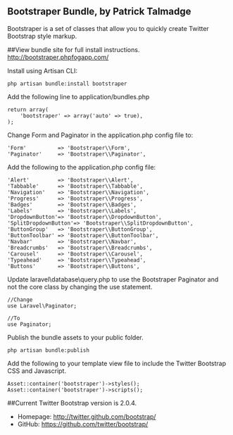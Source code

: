 ## Bootstraper Bundle, by Patrick Talmadge

Bootstraper is a set of classes that allow you to quickly create Twitter Bootstrap style markup.

##View bundle site for full install instructions.
http://bootstraper.phpfogapp.com/


Install using Artisan CLI:

	php artisan bundle:install bootstraper

Add the following line to application/bundles.php

	return array(
		'bootstraper' => array('auto' => true),
	);

Change Form and Paginator in the application.php config file to:

	'Form' 			=> 'Bootstraper\\Form',
	'Paginator'		=> 'Bootstraper\\Paginator',

Add the following to the application.php config file:

	'Alert' 		=> 'Bootstraper\\Alert',
	'Tabbable' 		=> 'Bootstraper\\Tabbable',
	'Navigation'	=> 'Bootstraper\\Navigation',
	'Progress'		=> 'Bootstraper\\Progress',
	'Badges'		=> 'Bootstraper\\Badges',
	'Labels'		=> 'Bootstraper\\Labels',
	'DropdownButton'=> 'Bootstraper\\DropdownButton',
	'SplitDropdownButton'=> 'Bootstraper\\SplitDropdownButton',
	'ButtonGroup'	=> 'Bootstraper\\ButtonGroup',
	'ButtonToolbar'	=> 'Bootstraper\\ButtonToolbar',
	'Navbar'		=> 'Bootstraper\\Navbar',
	'Breadcrumbs'	=> 'Bootstraper\\Breadcrumbs',
	'Carousel'		=> 'Bootstraper\\Carousel',
	'Typeahead'		=> 'Bootstraper\\Typeahead',
	'Buttons'		=> 'Bootstraper\\Buttons',


Update laravel\database\query.php to use the Bootstraper Paginator and not the core class by changing the use statement.

	//Change 
	use Laravel\Paginator; 

	//To
	use Paginator;


Publish the bundle assets to your public folder.

	php artisan bundle:publish


Add the following to your template view file to include the Twitter Bootstrap CSS and Javascript.

	Asset::container('bootstraper')->styles();
	Asset::container('bootstraper')->scripts();



##Current Twitter Bootstrap version is 2.0.4.

- Homepage:		http://twitter.github.com/bootstrap/
- GitHub:   	https://github.com/twitter/bootstrap/